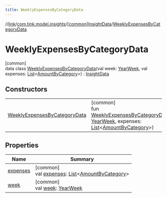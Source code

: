 ```yaml
---
title: WeeklyExpensesByCategoryData
---
```

//[link](../../../../index.html)/[com.tink.model.insights](../../index.html)/[[common]InsightData](../index.html)/[WeeklyExpensesByCategoryData](index.html)



# WeeklyExpensesByCategoryData



[common]\
data class [WeeklyExpensesByCategoryData](index.html)(val week: [YearWeek](../../../com.tink.model.time/[common]-year-week/index.html), val expenses: [List](https://kotlinlang.org/api/latest/jvm/stdlib/kotlin.collections/-list/index.html)&lt;[AmountByCategory](../../../com.tink.model.relations/[common]-amount-by-category/index.html)&gt;) : [InsightData](../index.html)



## Constructors


| | |
|---|---|
| [WeeklyExpensesByCategoryData](-weekly-expenses-by-category-data.html) | [common]<br>fun [WeeklyExpensesByCategoryData](-weekly-expenses-by-category-data.html)(week: [YearWeek](../../../com.tink.model.time/[common]-year-week/index.html), expenses: [List](https://kotlinlang.org/api/latest/jvm/stdlib/kotlin.collections/-list/index.html)&lt;[AmountByCategory](../../../com.tink.model.relations/[common]-amount-by-category/index.html)&gt;) |


## Properties


| Name | Summary |
|---|---|
| [expenses](expenses.html) | [common]<br>val [expenses](expenses.html): [List](https://kotlinlang.org/api/latest/jvm/stdlib/kotlin.collections/-list/index.html)&lt;[AmountByCategory](../../../com.tink.model.relations/[common]-amount-by-category/index.html)&gt; |
| [week](week.html) | [common]<br>val [week](week.html): [YearWeek](../../../com.tink.model.time/[common]-year-week/index.html) |

